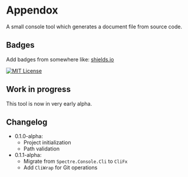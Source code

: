 # Appendox

A small console tool which generates a document file from source code.


## Badges

Add badges from somewhere like: [shields.io](https://shields.io/)

[![MIT License](https://img.shields.io/badge/License-MIT-green.svg)](https://github.com/RaccoonBoryvitter/Appendox.Cli/blob/master/LICENSE.txt)

## Work in progress

This tool is now in very early alpha.

## Changelog

- 0.1.0-alpha:
  - Project initialization
  - Path validation
- 0.1.1-alpha:
  - Migrate from `Spectre.Console.Cli` to `CliFx`
  - Add `CliWrap` for Git operations